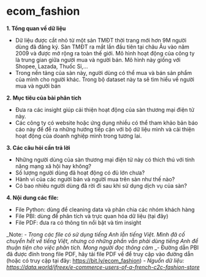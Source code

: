 # ecom_fashion
**1. Tổng quan về dữ liệu**
- Dữ liệu được cắt nhỏ từ một sản TMĐT thời trang mới hơn 9M người dùng đã đăng ký. Sàn TMĐT ra mắt lần đầu tiên tại châu Âu vào năm 2009 và được mở rộng ra toàn thế giới. Mô hình hoạt động của công ty là trung gian giữa người mua và người bán. Mô hình này giống với Shopee, Lazada, Thuốc Sỉ,…
- Trong nền tảng của sàn này, người dùng có thể mua và bán sản phẩm của mình cho người khác. Trong bộ dataset này ta sẽ tìm hiểu về người mua và người bán

**2. Mục tiêu của bài phân tích**
- Đưa ra các insight giúp cải thiện hoạt động của sàn thương mại điện tử này.
- Các công ty có website hoặc ứng dụng nhiều có thể tham khảo bản báo cáo này để đề ra những hướng tiếp cận với bộ dữ liệu mình và cải thiện hoạt động của doanh nghiệp mình trong tương lai.

**3. Các câu hỏi cần trả lời**
- Những người dùng của sàn thương mại điện tử này có thích thú với tính năng mạng xã hội hay không?
- Số lượng người dùng đã hoạt động có đủ lớn chưa?
- Hành vi của các người bán và người mua trên sàn như thế nào?
- Có bao nhiêu người dùng đã rời đi sau khi sử dụng dịch vụ của sàn?

**4. Nội dung các file:**
- File Python: dùng để cleaning data và phân chia các nhóm khách hàng
- File PBI: dùng để phân tích và trực quan hóa dữ liệu (tại đây)
- File PDF: đưa ra có thông tin nổi bật và tìm insight

_Note:
_- Trong các file có sử dụng tiếng Anh lẫn tiếng Việt. Mình đã cố chuyển hết về tiếng Việt, nhưng có những phần vẫn phải dùng tiếng Anh để thuận tiện cho việc phân tích. Mong người đọc thông cảm_
_- Đường dẫn PBI đã được đính trong file PDF, hãy tải file PDF về để truy cập vào đường dẫn (hoặc có truy cập tại đây: https://bit.ly/ecom_fashion)
_- Nguổn dữ liệu: https://data.world/jfreex/e-commerce-users-of-a-french-c2c-fashion-store_
